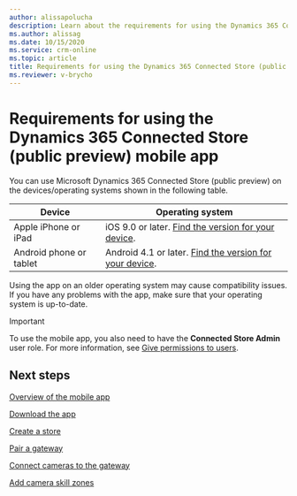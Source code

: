 ```yaml
---
author: alissapolucha
description: Learn about the requirements for using the Dynamics 365 Connected Store (public preview) mobile app
ms.author: alissag
ms.date: 10/15/2020
ms.service: crm-online
ms.topic: article
title: Requirements for using the Dynamics 365 Connected Store (public preview) mobile app
ms.reviewer: v-brycho
---
```


# Requirements for using the Dynamics 365 Connected Store (public preview) mobile app

You can use Microsoft Dynamics 365 Connected Store (public preview) on the devices/operating systems shown in the following table.

|Device|Operating system|
|----------------|-----------------|
|Apple iPhone or iPad|iOS 9.0 or later. [Find the version for your device](https://support.apple.com/en-us/HT201685).|
|Android phone or tablet|Android 4.1 or later. [Find the version for your device](https://support.google.com/android/answer/7680439?hl=en).|

Using the app on an older operating system may cause compatibility issues. If you have any problems with the app, make sure that your operating system is up-to-date.

> [!IMPORTANT]
> To use the mobile app, you also need to have the **Connected Store Admin** user role. For more information, see [Give permissions to users](admin-user-accounts.md).

## Next steps

[Overview of the mobile app](mobile-app-overview.md)

[Download the app](mobile-app-download.md)

[Create a store](mobile-app-create-store.md)

[Pair a gateway](mobile-app-pair-gateway.md)

[Connect cameras to the gateway](mobile-app-add-cameras.md)

[Add camera skill zones](mobile-app-add-camera-skill-zones.md)
